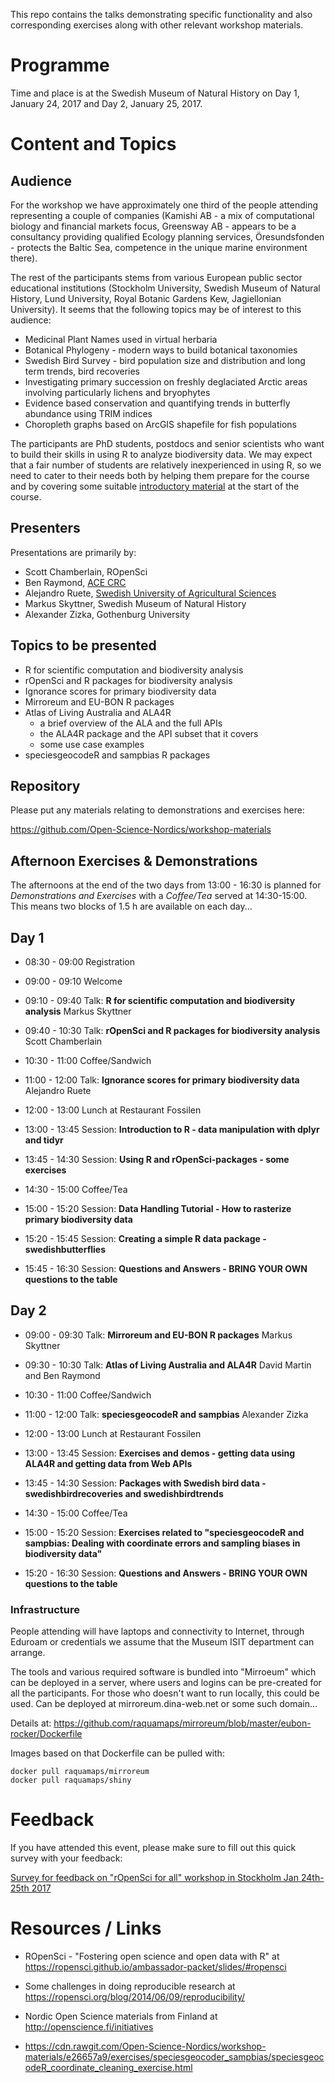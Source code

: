 This repo contains the talks demonstrating specific functionality and also corresponding exercises along with other relevant workshop materials.

# Programme

Time and place is at the Swedish Museum of Natural History on Day 1, January 24, 2017 and Day 2, January 25, 2017.

# Content and Topics

## Audience

For the workshop we have approximately one third of the people attending representing a couple of companies (Kamishi AB - a mix of computational biology and financial markets focus, Greensway AB - appears to be a consultancy providing qualified Ecology planning services, Öresundsfonden - protects the Baltic Sea, competence in the unique marine environment there).

The rest of the participants stems from various European public sector educational institutions (Stockholm University, Swedish Museum of Natural History, Lund University, Royal Botanic Gardens Kew, Jagiellonian University). It seems that the following topics may be of interest to this audience:

- Medicinal Plant Names used in virtual herbaria
- Botanical Phylogeny - modern ways to build botanical taxonomies
- Swedish Bird Survey - bird population size and distribution and long term trends, bird recoveries
- Investigating primary succession on freshly deglaciated Arctic areas involving particularly lichens and bryophytes
- Evidence based conservation and quantifying trends in butterfly abundance using TRIM indices 
- Choropleth graphs based on ArcGIS shapefile for fish populations 

The participants are PhD students, postdocs and senior scientists who want to build their skills in using R to analyze biodiversity data. We may expect that a fair number of students are relatively inexperienced in using R, so we need to cater to their needs both by helping them prepare for the course and by covering some suitable [introductory material](introduction) at the start of the course. 

## Presenters

Presentations are primarily by:

- Scott Chamberlain, ROpenSci
- Ben Raymond, [ACE CRC](http://acecrc.org.au/)
- Alejandro Ruete, [Swedish University of Agricultural Sciences](http://www.slu.se/en/)
- Markus Skyttner, Swedish Museum of Natural History
- Alexander Zizka, Gothenburg University

## Topics to be presented

- R for scientific computation and biodiversity analysis
- rOpenSci and R packages for biodiversity analysis
- Ignorance scores for primary biodiversity data
- Mirroreum and EU-BON R packages
- Atlas of Living Australia and ALA4R
	- a brief overview of the ALA and the full APIs
	- the ALA4R package and the API subset that it covers
	- some use case examples
- speciesgeocodeR and sampbias R packages

## Repository

Please put any materials relating to demonstrations and exercises here:

https://github.com/Open-Science-Nordics/workshop-materials

## Afternoon Exercises & Demonstrations

The afternoons at the end of the two days from 13:00 - 16:30 is planned for *Demonstrations and Exercises* with a *Coffee/Tea* served at 14:30-15:00. This means two blocks of 1.5 h are available on each day...

## Day 1

- 08:30 - 09:00 Registration
- 09:00 - 09:10 Welcome
- 09:10 - 09:40 Talk: **R for scientific computation and biodiversity analysis** Markus Skyttner
- 09:40 - 10:30 Talk: **rOpenSci and R packages for biodiversity analysis** Scott Chamberlain
- 10:30 - 11:00 Coffee/Sandwich
- 11:00 - 12:00 Talk: **Ignorance scores for primary biodiversity data** Alejandro Ruete

- 12:00 - 13:00 Lunch at Restaurant Fossilen

- 13:00 - 13:45 Session: **Introduction to R - data manipulation with dplyr and tidyr**
- 13:45 - 14:30 Session: **Using R and rOpenSci-packages - some exercises**
- 14:30 - 15:00 Coffee/Tea
- 15:00 - 15:20 Session: **Data Handling Tutorial - How to rasterize primary biodiversity data**
- 15:20 - 15:45 Session: **Creating a simple R data package - swedishbutterflies**
- 15:45 - 16:30 Session: **Questions and Answers - BRING YOUR OWN questions to the table**

## Day 2

- 09:00 - 09:30 Talk: **Mirroreum and EU-BON R packages** Markus Skyttner
- 09:30 - 10:30 Talk: **Atlas of Living Australia and ALA4R** David Martin and Ben Raymond
- 10:30 - 11:00 Coffee/Sandwich
- 11:00 - 12:00 Talk: **speciesgeocodeR and sampbias** Alexander Zizka

- 12:00 - 13:00 Lunch at Restaurant Fossilen

- 13:00 - 13:45 Session: **Exercises and demos - getting data using ALA4R and getting data from Web APIs**
- 13:45 - 14:30 Session: **Packages with Swedish bird data - swedishbirdrecoveries and swedishbirdtrends**
- 14:30 - 15:00 Coffee/Tea
- 15:00 - 15:20 Session: **Exercises related to "speciesgeocodeR and sampbias: Dealing with coordinate errors and sampling biases in biodiversity data"**
- 15:20 - 16:30 Session: **Questions and Answers - BRING YOUR OWN questions to the table**
 
### Infrastructure

People attending will have laptops and connectivity to Internet, through Eduroam or credentials we assume that the Museum ISIT department can arrange. 

The tools and various required software is bundled into "Mirroeum" which can be deployed in a server, where users and logins can be pre-created for all the participants. For those who doesn't want to run locally, this could be used. Can be deployed at mirroreum.dina-web.net or some such domain...

Details at: https://github.com/raquamaps/mirroreum/blob/master/eubon-rocker/Dockerfile

Images based on that Dockerfile can be pulled with:

	docker pull raquamaps/mirroreum
	docker pull raquamaps/shiny

# Feedback 

If you have attended this event, please make sure to fill out this quick survey with your feedback:

[Survey for feedback on "rOpenSci for all" workshop in Stockholm Jan 24th-25th 2017](https://www.surveymonkey.com/r/DV35GBX)

# Resources / Links

- ROpenSci - "Fostering open science and open data with R" at https://ropensci.github.io/ambassador-packet/slides/#ropensci
- Some challenges in doing reproducible research at https://ropensci.org/blog/2014/06/09/reproducibility/
- Nordic Open Science materials from Finland at http://openscience.fi/initiatives

- https://cdn.rawgit.com/Open-Science-Nordics/workshop-materials/e26657a9/exercises/speciesgeocoder_sampbias/speciesgeocodeR_coordinate_cleaning_exercise.html

